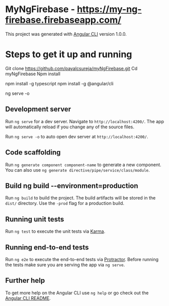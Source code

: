# MyNgFirebase - https://my-ng-firebase.firebaseapp.com/

This project was generated with [Angular CLI](https://github.com/angular/angular-cli) version 1.0.0.

# Steps to get it up and running

Git clone https://github.com/payalcsureja/myNgFirebase.git
Cd myNgFirebase
Npm install

npm install -g typescript
npm install -g @angular/cli

ng serve -o

## Development server

Run `ng serve` for a dev server. Navigate to `http://localhost:4200/`. The app will automatically reload if you change any of the source files.

Run `ng serve -o` to auto open dev server at `http://localhost:4200/`.

## Code scaffolding

Run `ng generate component component-name` to generate a new component. You can also use `ng generate directive/pipe/service/class/module`.

## Build ng build --environment=production

Run `ng build` to build the project. The build artifacts will be stored in the `dist/` directory. Use the `-prod` flag for a production build.

## Running unit tests

Run `ng test` to execute the unit tests via [Karma](https://karma-runner.github.io).

## Running end-to-end tests

Run `ng e2e` to execute the end-to-end tests via [Protractor](http://www.protractortest.org/).
Before running the tests make sure you are serving the app via `ng serve`.

## Further help

To get more help on the Angular CLI use `ng help` or go check out the [Angular CLI README](https://github.com/angular/angular-cli/blob/master/README.md).

<!--
## Firebase deploy

Run build cmd for the env you want like qa,stage,prod,firebase... with ng build --prod
Run firebase login and firebase deploy ... Which will deply dist dir
Make sure firebase is setup once, if not, run 'npm install -g firebase-tools' , 'firebase login', 'firebase init' with 'dist/' dir


##npm install --save toastr

##"../node_modules/toastr/build/toastr.min.css",
##"../node_modules/toastr/build/toastr.min.js"

##import * as toastr from 'toastr'
##toastr.error('toast working');

## OR

##npm install --save toastr
##npm install --save @types/toastr

##"../node_modules/toastr/build/toastr.min.css",
##"../node_modules/toastr/build/toastr.min.js"

##// in src/typings.d.ts
##declare module 'toastr';

##import * as toastr from 'toastr';

<!--
  git status
  git add *
  git commit -a -m "navbar shrink ui update"
  git push

  ng build --prod
  firebase login
  firebase deploy

  if ng cmd gives error due to node version with angular cli issue, try npm run cmds ,, like npm run start, npm run build. You might want to update package.json for build to pass --prod option and then run npm run build. 


  #How to use bash on Windows from visual studio code integrated terminal?
  Then open visual studio code and open the command palate using "ctrl+shift+p". Then type "open user setting" , then select " open user setting " from the drop down menu.
  Now copy this line of code to your own settings page (the pane on the right hand side) and save - "terminal.integrated.shell.windows": "C:\\Program Files\\Git\\bin\\bash.exe"

  Note: "C:\\Program Files\Git\bin\bash.exe" is the path where the bash.exe is located from git installation.

  Now press " ctrl+` " to open up terminal from vscode. And you will have bash


  Some other vscode user settings
  {
    "files.autoSave": "afterDelay",
    "editor.tabSize": 2,
    "files.trimTrailingWhitespace": true,
    "terminal.integrated.shell.windows": "C:\\Program Files\\Git\\bin\\bash.exe"
}


  Press and hold Ctrl + ` to open terminal. Inside terminal type 'bash' without the quotations to use gitbash in terminal. Note: Make sure you have gitbash installed on your machine.
  If you wish to use powershell again, just type 'powershell' without the quotations in terminal. To use Windows command line type 'cmd' in terminal.
  The setting you choose will be used as your default.

-->